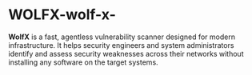 # WOLFX-wolf-x-
**WolfX** is a fast, agentless vulnerability scanner designed for modern infrastructure. It helps security engineers and system administrators identify and assess security weaknesses across their networks without installing any software on the target systems.
